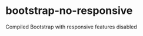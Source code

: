 bootstrap-no-responsive
=======================

Compiled Bootstrap with responsive features disabled
